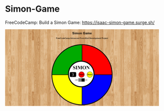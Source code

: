 # Simon-Game
FreeCodeCamp: Build a Simon Game: https://isaac-simon-game.surge.sh/

![alt text](https://raw.githubusercontent.com/Grois333/Simon-Game/master/simon-game.png)